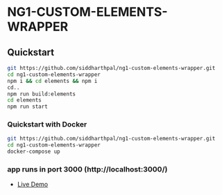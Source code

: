 # NG1-CUSTOM-ELEMENTS-WRAPPER

## Quickstart

```sh
git https://github.com/siddharthpal/ng1-custom-elements-wrapper.git
cd ng1-custom-elements-wrapper
npm i && cd elements && npm i
cd..
npm run build:elements
cd elements
npm run start
```
### Quickstart with Docker

```sh
git https://github.com/siddharthpal/ng1-custom-elements-wrapper.git
cd ng1-custom-elements-wrapper
docker-compose up
```

### app runs in  port 3000 (http://localhost:3000/)
- [Live Demo](https://create-ng1-wrapper-app.firebaseapp.com/)
